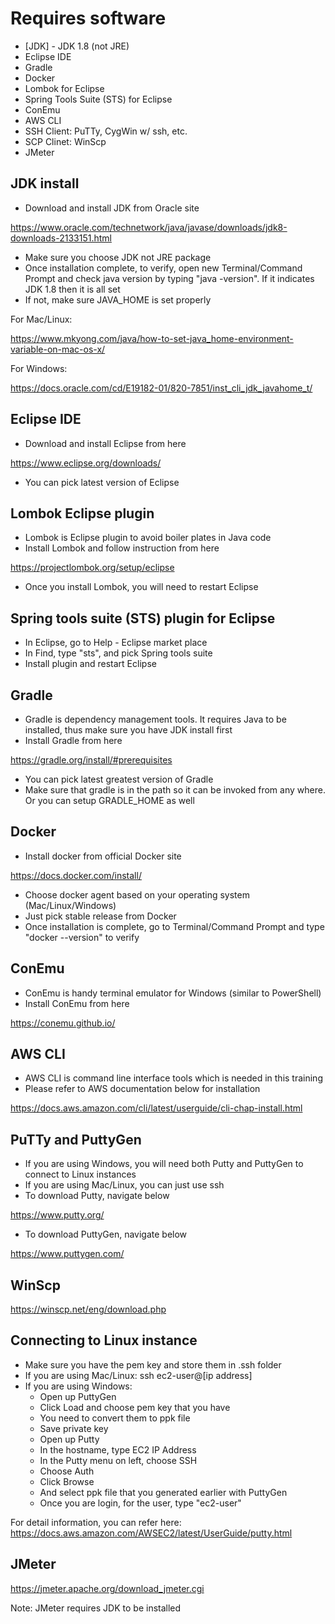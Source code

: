 # Requires software
* [JDK] - JDK 1.8 (not JRE)
* Eclipse IDE
* Gradle
* Docker
* Lombok for Eclipse
* Spring Tools Suite (STS) for Eclipse
* ConEmu
* AWS CLI
* SSH Client: PuTTy, CygWin w/ ssh, etc.
* SCP Clinet: WinScp
* JMeter


## JDK install
  - Download and install JDK from Oracle site
  
  https://www.oracle.com/technetwork/java/javase/downloads/jdk8-downloads-2133151.html
  - Make sure you choose JDK not JRE package
  - Once installation complete, to verify, open new Terminal/Command Prompt and check java version by typing "java -version". If it indicates JDK 1.8 then it is all set
  - If not, make sure JAVA_HOME is set properly
  
  For Mac/Linux: 
  
https://www.mkyong.com/java/how-to-set-java_home-environment-variable-on-mac-os-x/

  For Windows: 
  
https://docs.oracle.com/cd/E19182-01/820-7851/inst_cli_jdk_javahome_t/

## Eclipse IDE
  - Download and install Eclipse from here
  
  https://www.eclipse.org/downloads/
  - You can pick latest version of Eclipse

## Lombok Eclipse plugin
  - Lombok is Eclipse plugin to avoid boiler plates in Java code
  - Install Lombok and follow instruction from here
  
https://projectlombok.org/setup/eclipse

  - Once you install Lombok, you will need to restart Eclipse

## Spring tools suite (STS) plugin for Eclipse
  - In Eclipse, go to Help - Eclipse market place
  - In Find, type "sts", and pick Spring tools suite
  - Install plugin and restart Eclipse

## Gradle
  - Gradle is dependency management tools. It requires Java to be installed, thus make sure you have JDK install first
  - Install Gradle from here
  
https://gradle.org/install/#prerequisites
  - You can pick latest greatest version of Gradle
  - Make sure that gradle is in the path so it can be invoked from any where. Or you can setup GRADLE_HOME as well

## Docker
  - Install docker from official Docker site
  
https://docs.docker.com/install/
  - Choose docker agent based on your operating system (Mac/Linux/Windows)
  - Just pick stable release from Docker
  - Once installation is complete, go to Terminal/Command Prompt and type "docker --version" to verify
  
## ConEmu
  - ConEmu is handy terminal emulator for Windows (similar to PowerShell)
  - Install ConEmu from here
  
  https://conemu.github.io/

## AWS CLI
 - AWS CLI is command line interface tools which is needed in this training 
 - Please refer to AWS documentation below for installation

https://docs.aws.amazon.com/cli/latest/userguide/cli-chap-install.html

## PuTTy and PuttyGen
 - If you are using Windows, you will need both Putty and PuttyGen to connect to Linux instances
 - If you are using Mac/Linux, you can just use ssh
 - To download Putty, navigate below

https://www.putty.org/

 - To download PuttyGen, navigate below

https://www.puttygen.com/

## WinScp
https://winscp.net/eng/download.php


## Connecting to Linux instance
 - Make sure you have the pem key and store them in .ssh folder
 - If you are using Mac/Linux: 
     ssh ec2-user@[ip address]
- If you are using Windows:
     * Open up PuttyGen
     * Click Load and choose pem key that you have
     * You need to convert them to ppk file
     * Save private key
     * Open up Putty
     * In the hostname, type EC2 IP Address
     * In the Putty menu on left, choose SSH
     * Choose Auth
     * Click Browse
     * And select ppk file that you generated earlier with PuttyGen
     * Once you are login, for the user, type "ec2-user"
     
For detail information, you can refer here:
https://docs.aws.amazon.com/AWSEC2/latest/UserGuide/putty.html

## JMeter
https://jmeter.apache.org/download_jmeter.cgi

Note: JMeter requires JDK to be installed

